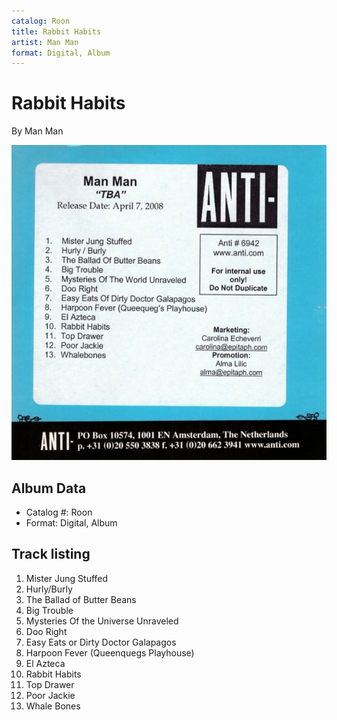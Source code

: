 ```yaml
---
catalog: Roon
title: Rabbit Habits
artist: Man Man
format: Digital, Album
---
```


# Rabbit Habits

By Man Man

![](../../assets/albumcovers/Man_Man-Rabbit_Habits.png)

## Album Data

- Catalog #: Roon
- Format: Digital, Album


## Track listing


1. Mister Jung Stuffed
2. Hurly/Burly
3. The Ballad of Butter Beans
4. Big Trouble
5. Mysteries Of the Universe Unraveled
6. Doo Right
7. Easy Eats or Dirty Doctor Galapagos
8. Harpoon Fever (Queenquegs Playhouse)
9. El Azteca
10. Rabbit Habits
11. Top Drawer
12. Poor Jackie
13. Whale Bones

